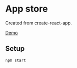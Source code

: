 # App store

Created from create-react-app.

[Demo](https://chauchakching.github.io/App-store/)

## Setup

```sh
npm start
```
